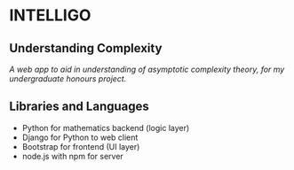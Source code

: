 # INTELLIGO

## Understanding Complexity

_A web app to aid in understanding of asymptotic complexity theory, for my undergraduate honours project._

## Libraries and Languages

- Python for mathematics backend (logic layer)
- Django for Python to web client
- Bootstrap for frontend (UI layer)
- node.js with npm for server
